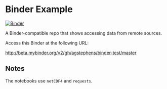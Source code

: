 # Binder Example

[![Binder](http://mybinder.org/badge.svg)](http://beta.mybinder.org/v2/gh/agstephens/binder-test/master)

A Binder-compatible repo that shows accessing data from remote sources.

Access this Binder at the following URL:

http://beta.mybinder.org/v2/gh/agstephens/binder-test/master


## Notes
The notebooks use `netCDF4` and `requests`.

